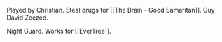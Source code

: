 Played by Christian. Steal drugs for [[The Brain - Good Samaritan]]. Guy David Zeezed.

Night Guard. Works for [[EverTree]].